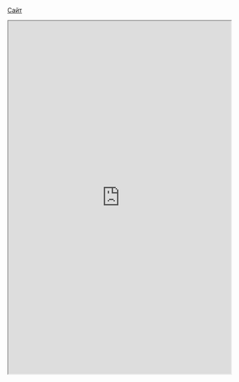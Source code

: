 [Сайт](https://itsobes.ru)

<iframe 
		height = 800
		width = 100%
		padding = 0 0
		marging = 0 0
		src = "https://itsobes./"></iframe>